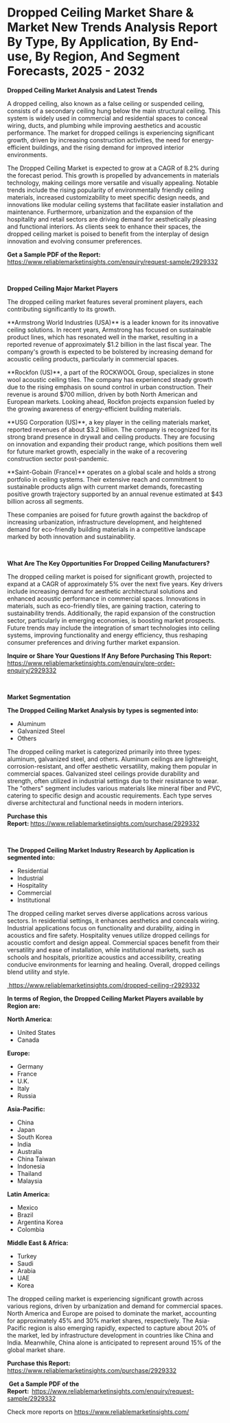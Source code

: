 <p><h1>Dropped Ceiling Market Share & Market New Trends Analysis Report By Type, By Application, By End-use, By Region, And Segment Forecasts, 2025 - 2032</h1></p><p><strong>Dropped Ceiling Market Analysis and Latest Trends</strong></p>
<p><p>A dropped ceiling, also known as a false ceiling or suspended ceiling, consists of a secondary ceiling hung below the main structural ceiling. This system is widely used in commercial and residential spaces to conceal wiring, ducts, and plumbing while improving aesthetics and acoustic performance. The market for dropped ceilings is experiencing significant growth, driven by increasing construction activities, the need for energy-efficient buildings, and the rising demand for improved interior environments.</p><p>The Dropped Ceiling Market is expected to grow at a CAGR of 8.2% during the forecast period. This growth is propelled by advancements in materials technology, making ceilings more versatile and visually appealing. Notable trends include the rising popularity of environmentally friendly ceiling materials, increased customizability to meet specific design needs, and innovations like modular ceiling systems that facilitate easier installation and maintenance. Furthermore, urbanization and the expansion of the hospitality and retail sectors are driving demand for aesthetically pleasing and functional interiors. As clients seek to enhance their spaces, the dropped ceiling market is poised to benefit from the interplay of design innovation and evolving consumer preferences.</p></p>
<p><strong>Get a Sample PDF of the Report:&nbsp;</strong> <a href="https://www.reliablemarketinsights.com/enquiry/request-sample/2929332?utm_campaign=3167&utm_medium=2&utm_source=Github&utm_content=ia&utm_term=12032025&utm_id=dropped-ceiling">https://www.reliablemarketinsights.com/enquiry/request-sample/2929332</a></p>
<p>&nbsp;</p>
<p><strong>Dropped Ceiling Major Market Players</strong></p>
<p><p>The dropped ceiling market features several prominent players, each contributing significantly to its growth. </p><p>**Armstrong World Industries (USA)** is a leader known for its innovative ceiling solutions. In recent years, Armstrong has focused on sustainable product lines, which has resonated well in the market, resulting in a reported revenue of approximately $1.2 billion in the last fiscal year. The company's growth is expected to be bolstered by increasing demand for acoustic ceiling products, particularly in commercial spaces.</p><p>**Rockfon (US)**, a part of the ROCKWOOL Group, specializes in stone wool acoustic ceiling tiles. The company has experienced steady growth due to the rising emphasis on sound control in urban construction. Their revenue is around $700 million, driven by both North American and European markets. Looking ahead, Rockfon projects expansion fueled by the growing awareness of energy-efficient building materials.</p><p>**USG Corporation (US)**, a key player in the ceiling materials market, reported revenues of about $3.2 billion. The company is recognized for its strong brand presence in drywall and ceiling products. They are focusing on innovation and expanding their product range, which positions them well for future market growth, especially in the wake of a recovering construction sector post-pandemic.</p><p>**Saint-Gobain (France)** operates on a global scale and holds a strong portfolio in ceiling systems. Their extensive reach and commitment to sustainable products align with current market demands, forecasting positive growth trajectory supported by an annual revenue estimated at $43 billion across all segments.</p><p>These companies are poised for future growth against the backdrop of increasing urbanization, infrastructure development, and heightened demand for eco-friendly building materials in a competitive landscape marked by both innovation and sustainability.</p></p>
<p>&nbsp;</p>
<p><strong>What Are The Key Opportunities For Dropped Ceiling Manufacturers?</strong></p>
<p><p>The dropped ceiling market is poised for significant growth, projected to expand at a CAGR of approximately 5% over the next five years. Key drivers include increasing demand for aesthetic architectural solutions and enhanced acoustic performance in commercial spaces. Innovations in materials, such as eco-friendly tiles, are gaining traction, catering to sustainability trends. Additionally, the rapid expansion of the construction sector, particularly in emerging economies, is boosting market prospects. Future trends may include the integration of smart technologies into ceiling systems, improving functionality and energy efficiency, thus reshaping consumer preferences and driving further market expansion.</p></p>
<p><strong>Inquire or Share Your Questions If Any Before Purchasing This Report:</strong> <a href="https://www.reliablemarketinsights.com/enquiry/pre-order-enquiry/2929332?utm_campaign=3167&utm_medium=2&utm_source=Github&utm_content=ia&utm_term=12032025&utm_id=dropped-ceiling">https://www.reliablemarketinsights.com/enquiry/pre-order-enquiry/2929332</a></p>
<p>&nbsp;</p>
<p><strong>Market Segmentation</strong></p>
<p><strong>The Dropped Ceiling Market Analysis by types is segmented into:</strong></p>
<p><ul><li>Aluminum</li><li>Galvanized Steel</li><li>Others</li></ul></p>
<p><p>The dropped ceiling market is categorized primarily into three types: aluminum, galvanized steel, and others. Aluminum ceilings are lightweight, corrosion-resistant, and offer aesthetic versatility, making them popular in commercial spaces. Galvanized steel ceilings provide durability and strength, often utilized in industrial settings due to their resistance to wear. The "others" segment includes various materials like mineral fiber and PVC, catering to specific design and acoustic requirements. Each type serves diverse architectural and functional needs in modern interiors.</p></p>
<p><strong>Purchase this Report:&nbsp;</strong><a href="https://www.reliablemarketinsights.com/purchase/2929332?utm_campaign=3167&utm_medium=2&utm_source=Github&utm_content=ia&utm_term=12032025&utm_id=dropped-ceiling">https://www.reliablemarketinsights.com/purchase/2929332</a></p>
<p>&nbsp;</p>
<p><strong>The Dropped Ceiling Market Industry Research by Application is segmented into:</strong></p>
<p><ul><li>Residential</li><li>Industrial</li><li>Hospitality</li><li>Commercial</li><li>Institutional</li></ul></p>
<p><p>The dropped ceiling market serves diverse applications across various sectors. In residential settings, it enhances aesthetics and conceals wiring. Industrial applications focus on functionality and durability, aiding in acoustics and fire safety. Hospitality venues utilize dropped ceilings for acoustic comfort and design appeal. Commercial spaces benefit from their versatility and ease of installation, while institutional markets, such as schools and hospitals, prioritize acoustics and accessibility, creating conducive environments for learning and healing. Overall, dropped ceilings blend utility and style.</p></p>
<p><a href="https://www.reliablemarketinsights.com/dropped-ceiling-r2929332?utm_campaign=3167&utm_medium=2&utm_source=Github&utm_content=ia&utm_term=12032025&utm_id=dropped-ceiling">&nbsp;https://www.reliablemarketinsights.com/dropped-ceiling-r2929332</a></p>
<p><strong>In terms of Region, the Dropped Ceiling Market Players available by Region are:</strong></p>
<p>
    <p> <strong> North America: </strong>
        <ul>
            <li>United States</li>
            <li>Canada</li>
        </ul>
        </p> 
    <p> <strong> Europe: </strong>
        <ul>
            <li>Germany</li>
            <li>France</li>
            <li>U.K.</li>
            <li>Italy</li>
            <li>Russia</li>
        </ul>
        </p> 
    <p> <strong> Asia-Pacific: </strong>
        <ul>
            <li>China</li>
            <li>Japan</li>
            <li>South Korea</li>
            <li>India</li>
            <li>Australia</li>
            <li>China Taiwan</li>
            <li>Indonesia</li>
            <li>Thailand</li>
            <li>Malaysia</li>
        </ul>
        </p> 
    <p> <strong> Latin America: </strong>
        <ul>
            <li>Mexico</li>
            <li>Brazil</li>
            <li>Argentina Korea</li>
            <li>Colombia</li>
        </ul>
        </p> 
    <p> <strong> Middle East & Africa: </strong>
        <ul>
            <li>Turkey</li>
            <li>Saudi</li>
            <li>Arabia</li>
            <li>UAE</li>
            <li>Korea</li>
        </ul>
    </p>
    </p>
<p><p>The dropped ceiling market is experiencing significant growth across various regions, driven by urbanization and demand for commercial spaces. North America and Europe are poised to dominate the market, accounting for approximately 45% and 30% market shares, respectively. The Asia-Pacific region is also emerging rapidly, expected to capture about 20% of the market, led by infrastructure development in countries like China and India. Meanwhile, China alone is anticipated to represent around 15% of the global market share.</p></p>
<p><strong>Purchase this Report: </strong><a href="https://www.reliablemarketinsights.com/purchase/2929332?utm_campaign=3167&utm_medium=2&utm_source=Github&utm_content=ia&utm_term=12032025&utm_id=dropped-ceiling">https://www.reliablemarketinsights.com/purchase/2929332</a></p>
<p>&nbsp;<strong>Get a Sample PDF of the Report:&nbsp;&nbsp;</strong><a href="https://www.reliablemarketinsights.com/enquiry/request-sample/2929332?utm_campaign=3167&utm_medium=2&utm_source=Github&utm_content=ia&utm_term=12032025&utm_id=dropped-ceiling">https://www.reliablemarketinsights.com/enquiry/request-sample/2929332</a></p>
<p><strong></strong></p>
<p>Check more reports on <a href="https://www.reliablemarketinsights.com/?utm_campaign=3167&utm_medium=2&utm_source=Github&utm_content=ia&utm_term=12032025&utm_id=dropped-ceiling">https://www.reliablemarketinsights.com/</a></p>